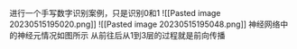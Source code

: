 进行一个手写数字识别案例，只是识别0和1
![[Pasted image 20230515195020.png]]
![[Pasted image 20230515195048.png]]
神经网络中的神经元情况如图所示
从前往后从1到3层的过程就是前向传播
